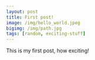 ```yaml
---
layout: post
title: First post!
image: /img/hello_world.jpeg
bigimg: /img/path.jpg
tags: [random, exciting-stuff]
---
```


This is my first post, how exciting!
